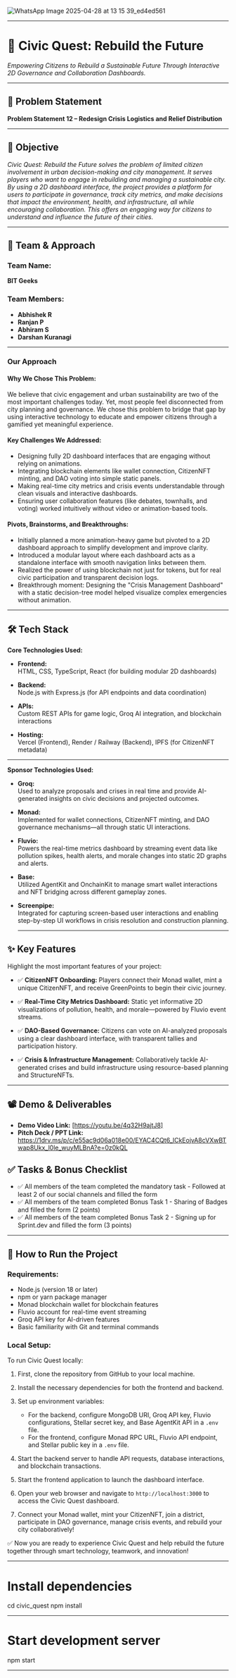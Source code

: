 ![WhatsApp Image 2025-04-28 at 13 15 39_ed4ed561](https://github.com/user-attachments/assets/68fa64da-3993-4b48-a465-5bb2cb9a9f73)



---

# 🚀  Civic Quest: Rebuild the Future
_Empowering Citizens to Rebuild a Sustainable Future Through Interactive 2D Governance and Collaboration Dashboards._

---

## 📌 Problem Statement
**Problem Statement 12 – Redesign Crisis Logistics and Relief Distribution**

---

## 🎯 Objective
_Civic Quest: Rebuild the Future solves the problem of limited citizen involvement in urban decision-making and city management. It serves players who want to engage in rebuilding and managing a sustainable city. By using a 2D dashboard interface, the project provides a platform for users to participate in governance, track city metrics, and make decisions that impact the environment, health, and infrastructure, all while encouraging collaboration. This offers an engaging way for citizens to understand and influence the future of their cities._

---

## 🧠 Team & Approach

### Team Name:
**BIT Geeks**

### Team Members:
- **Abhishek R** 
- **Ranjan P**  
- **Abhiram S** 
- **Darshan Kuranagi** 

---

### Our Approach

#### Why We Chose This Problem:
We believe that civic engagement and urban sustainability are two of the most important challenges today. Yet, most people feel disconnected from city planning and governance. We chose this problem to bridge that gap by using interactive technology to educate and empower citizens through a gamified yet meaningful experience.

#### Key Challenges We Addressed:
- Designing fully 2D dashboard interfaces that are engaging without relying on animations.
- Integrating blockchain elements like wallet connection, CitizenNFT minting, and DAO voting into simple static panels.
- Making real-time city metrics and crisis events understandable through clean visuals and interactive dashboards.
- Ensuring user collaboration features (like debates, townhalls, and voting) worked intuitively without video or animation-based tools.

#### Pivots, Brainstorms, and Breakthroughs:
- Initially planned a more animation-heavy game but pivoted to a 2D dashboard approach to simplify development and improve clarity.
- Introduced a modular layout where each dashboard acts as a standalone interface with smooth navigation links between them.
- Realized the power of using blockchain not just for tokens, but for real civic participation and transparent decision logs.
- Breakthrough moment: Designing the "Crisis Management Dashboard" with a static decision-tree model helped visualize complex emergencies without animation.
 
---

## 🛠️ Tech Stack

**Core Technologies Used:**

- **Frontend:**  
  HTML, CSS, TypeScript, React (for building modular 2D dashboards)

- **Backend:**  
  Node.js with Express.js (for API endpoints and data coordination)

- **APIs:**  
  Custom REST APIs for game logic, Groq AI integration, and blockchain interactions

- **Hosting:**  
  Vercel (Frontend), Render / Railway (Backend), IPFS (for CitizenNFT metadata)

---

**Sponsor Technologies Used:**

- **Groq:**  
  Used to analyze proposals and crises in real time and provide AI-generated insights on civic decisions and projected outcomes.

- **Monad:**  
  Implemented for wallet connections, CitizenNFT minting, and DAO governance mechanisms—all through static UI interactions.

- **Fluvio:**  
  Powers the real-time metrics dashboard by streaming event data like pollution spikes, health alerts, and morale changes into static 2D graphs and alerts.

- **Base:**  
  Utilized AgentKit and OnchainKit to manage smart wallet interactions and NFT bridging across different gameplay zones.

- **Screenpipe:**  
  Integrated for capturing screen-based user interactions and enabling step-by-step UI workflows in crisis resolution and construction planning.

  ---

## ✨ Key Features

Highlight the most important features of your project:

- ✅ **CitizenNFT Onboarding:** Players connect their Monad wallet, mint a unique CitizenNFT, and receive GreenPoints to begin their civic journey.
  
- ✅ **Real-Time City Metrics Dashboard:** Static yet informative 2D visualizations of pollution, health, and morale—powered by Fluvio event streams.

- ✅ **DAO-Based Governance:** Citizens can vote on AI-analyzed proposals using a clear dashboard interface, with transparent tallies and participation history.

- ✅ **Crisis & Infrastructure Management:** Collaboratively tackle AI-generated crises and build infrastructure using resource-based planning and StructureNFTs.


---

## 📽️ Demo & Deliverables

- **Demo Video Link:** [https://youtu.be/4q32H9ajtJ8]  
- **Pitch Deck / PPT Link:**   https://1drv.ms/p/c/e55ac9d06a018e00/EYAC4CQt6_lCkEojvA8cVXwBTwap8Ukx_l0le_wuyMLBnA?e=0z0kQL

## ✅ Tasks & Bonus Checklist

- ✅ All members of the team completed the mandatory task - Followed at least 2 of our social channels and filled the form  
- ✅ All members of the team completed Bonus Task 1 - Sharing of Badges and filled the form (2 points)  
- ✅ All members of the team completed Bonus Task 2 - Signing up for Sprint.dev and filled the form (3 points)  

---

## 🚀 How to Run the Project

### Requirements:
- Node.js (version 18 or later)
- npm or yarn package manager
- Monad blockchain wallet for blockchain features
- Fluvio account for real-time event streaming
- Groq API key for AI-driven features
- Basic familiarity with Git and terminal commands

### Local Setup:
To run Civic Quest locally:

1. First, clone the repository from GitHub to your local machine.

2. Install the necessary dependencies for both the frontend and backend.

3. Set up environment variables:
   - For the backend, configure MongoDB URI, Groq API key, Fluvio configurations, Stellar secret key, and Base AgentKit API in a `.env` file.
   - For the frontend, configure Monad RPC URL, Fluvio API endpoint, and Stellar public key in a `.env` file.

4. Start the backend server to handle API requests, database interactions, and blockchain transactions.

5. Start the frontend application to launch the dashboard interface.

6. Open your web browser and navigate to `http://localhost:3000` to access the Civic Quest dashboard.

7. Connect your Monad wallet, mint your CitizenNFT, join a district, participate in DAO governance, manage crisis events, and rebuild your city collaboratively!



✅ Now you are ready to experience Civic Quest and help rebuild the future together through smart technology, teamwork, and innovation!

---

# Install dependencies
cd civic_quest
npm install

---

# Start development server
npm start

---
